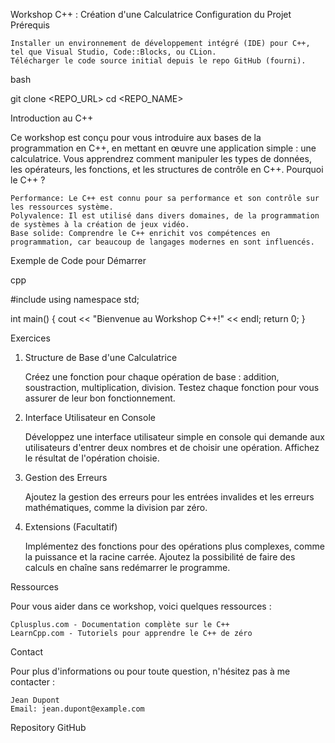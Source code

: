Workshop C++ : Création d'une Calculatrice
Configuration du Projet
Prérequis

    Installer un environnement de développement intégré (IDE) pour C++, tel que Visual Studio, Code::Blocks, ou CLion.
    Télécharger le code source initial depuis le repo GitHub (fourni).

bash

git clone <REPO_URL>
cd <REPO_NAME>

Introduction au C++

Ce workshop est conçu pour vous introduire aux bases de la programmation en C++, en mettant en œuvre une application simple : une calculatrice. Vous apprendrez comment manipuler les types de données, les opérateurs, les fonctions, et les structures de contrôle en C++.
Pourquoi le C++ ?

    Performance: Le C++ est connu pour sa performance et son contrôle sur les ressources système.
    Polyvalence: Il est utilisé dans divers domaines, de la programmation de systèmes à la création de jeux vidéo.
    Base solide: Comprendre le C++ enrichit vos compétences en programmation, car beaucoup de langages modernes en sont influencés.

Exemple de Code pour Démarrer

cpp

#include <iostream>
using namespace std;

int main() {
    cout << "Bienvenue au Workshop C++!" << endl;
    return 0;
}

Exercices
1. Structure de Base d'une Calculatrice

    Créez une fonction pour chaque opération de base : addition, soustraction, multiplication, division.
    Testez chaque fonction pour vous assurer de leur bon fonctionnement.

2. Interface Utilisateur en Console

    Développez une interface utilisateur simple en console qui demande aux utilisateurs d'entrer deux nombres et de choisir une opération.
    Affichez le résultat de l'opération choisie.

3. Gestion des Erreurs

    Ajoutez la gestion des erreurs pour les entrées invalides et les erreurs mathématiques, comme la division par zéro.

4. Extensions (Facultatif)

    Implémentez des fonctions pour des opérations plus complexes, comme la puissance et la racine carrée.
    Ajoutez la possibilité de faire des calculs en chaîne sans redémarrer le programme.

Ressources

Pour vous aider dans ce workshop, voici quelques ressources :

    Cplusplus.com - Documentation complète sur le C++
    LearnCpp.com - Tutoriels pour apprendre le C++ de zéro

Contact

Pour plus d'informations ou pour toute question, n'hésitez pas à me contacter :

    Jean Dupont
    Email: jean.dupont@example.com

Repository GitHub
